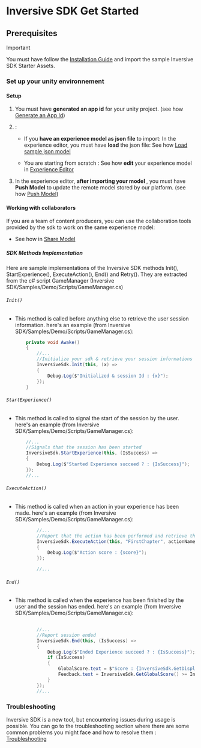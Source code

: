 # Inversive SDK Get Started

## Prerequisites

>[!IMPORTANT]
>
>You must have follow the [Installation Guide](./InstallationGuide.md) and import the sample Inversive SDK Starter Assets.

### Set up your unity environnement

#### Setup

1. You must have **generated an app id** for your unity project. (see how [Generate an App Id](./generate-app-id.md#generate-app-id))


2. :
    - If you **have an experience model as json file** to import:
    In the experience editor, you must have **load** the json file:
    See how [Load sample json model](./retrieve-model.md#loading-a-model-via-a-json-file)

    - You are starting from scratch : 
    See how **edit** your experience model in [Experience Editor](./experience-editor.md)

3. In the experience editor, **after importing your model** , you must have **Push Model** to update the remote model stored by our platform. (see how [Push Model](./share-model.md#pushing-a-model))

#### Working with collaborators 

If you are a team of content producers, you can use the collaboration tools provided by the sdk to work on the same experience model: 
- See how in [Share Model](./share-model.md)

##### SDK Methods Implementation

Here are sample implementations of the Inversive SDK methods Init(), StartExperience(), ExecuteAction(), End() and Retry(). They are extracted from the c# script GameManager (Inversive SDK/Samples/Demo/Scripts/GameManager.cs)

###### `Init()`
- This method is called before anything else to retrieve the user session information. 
 here's an example (from Inversive SDK/Samples/Demo/Scripts/GameManager.cs):
    ```csharp
        private void Awake()
        {
            //...
            //Initialize your sdk & retrieve your session informations
            InversiveSdk.Init(this, (x) =>
            {
                Debug.Log($"Initialized & session Id : {x}");
            });
        }
    ```
###### `StartExperience()`
- This method is called to signal the start of the session by the user.
 here's an example (from Inversive SDK/Samples/Demo/Scripts/GameManager.cs):
    ```csharp
        //...
        //Signals that the session has been started
        InversiveSdk.StartExperience(this, (IsSuccess) =>
        {
            Debug.Log($"Started Experience succeed ? : {IsSuccess}");
        });
        //...
    ```

###### `ExecuteAction()`
- This method is called when an action in your experience has been made. 
 here's an example (from Inversive SDK/Samples/Demo/Scripts/GameManager.cs):
    ```csharp
            //...
            //Report that the action has been performed and retrieve the score for that action
            InversiveSdk.ExecuteAction(this, "FirstChapter", actionName, values, (score) =>
            {
                Debug.Log($"Action score : {score}");
            });

            //...
    ```
###### `End()`
- This method is called when the experience has been finished by the user and the session has ended.
 here's an example (from Inversive SDK/Samples/Demo/Scripts/GameManager.cs):
    ```csharp
      
            //...
            //Report session ended
            InversiveSdk.End(this, (IsSuccess) =>
            {
                Debug.Log($"Ended Experience succeed ? : {IsSuccess}");
                if (IsSuccess)
                {
                    GlobalScore.text = $"Score : {InversiveSdk.GetDisplayedGlobalScore()}";
                    Feedback.text = InversiveSdk.GetGlobalScore() >= InversiveSdk.GetWinScore() ? "you succeeded" : "you failed";
                }
            });
            //...
    ```


### Troubleshooting

Inversive SDK is a new tool, but encountering issues during usage is possible. You can go to the troubleshooting section where there are some common problems you might face and how to resolve them : [Troubleshooting](./troubleshooting.md)


